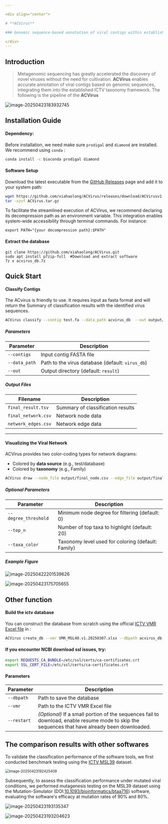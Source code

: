 ```yaml
---

<div align="center">

# **ACVirus**

### Genomic sequence-based annotation of viral contigs within established ICTV virus taxonomic hierarchies

</div>
---
```



## Introduction

> Metagenomic sequencing has greatly accelerated the discovery of novel viruses without the need for cultivation. **ACVirus** enables accurate annotation of viral contigs based on genomic sequences, integrating them into the established ICTV taxonomy framework. The following is the pipeline of the **ACVirus**

![image-20250423183932745](https://wenguang.oss-cn-hangzhou.aliyuncs.com/figure/image-20250423183932745.png)


## Installation Guide

#### Dependency:

Before installation, we need make sure `prodigal` and `diamond` are installed. We recommend using `conda` :

```bash
conda install -c bioconda prodigal diamond
```

#### Software Setup

Download the latest executable from the [GitHub Releases](https://github.com/xiahaolong/ACVirus/releases) page and add it to your system path:

```bash
wget https://github.com/xiahaolong/ACVirus/releases/download/ACVirusv1.0/ACVirus.tar.gz
tar -xzvf ACVirus.tar.gz
```

To facilitate the streamlined execution of ACVirus, we recommend declaring its decompression path as an environment variable. This integration enables system-wide accessibility through terminal commands. For instance:

```shell
export PATH="{your decompression path}:$PATH"  
```

#### **Extract the database**

```
git clone https://github.com/xiahaolong/ACVirus.git
sudo apt install p7zip-full  #Download and extract software
7z x acvirus_db.7z
```



## Quick Start

#### Classify Contigs

The ACvirus is friendly to use. It requires input as fasta format and will return the Summary of classification results  with the identified virus sequences. 

```bash
ACVirus classify --contig test.fa --data_path acvirus_db  --out output/
```

#####  Parameters

| Parameter     | Description                                      |
| ------------- | ------------------------------------------------ |
| `--contigs`   | Input contig FASTA file                          |
| `--data_path` | Path to the virus database (default: `virus_db`) |
| `--out`       | Output directory (default: `result`)             |

##### Output Files

| Filename            | Description                       |
| ------------------- | --------------------------------- |
| `final_result.tsv`  | Summary of classification results |
| `final_network.csv` | Network node data                 |
| `network_edges.csv` | Network edge data                 |

---

#### Visualizing the Viral Network

ACVirus provides two color-coding types for network diagrams:

- Colored by **data source** (e.g., test/database)
- Colored by **taxonomy** (e.g., Family)

```bash
ACVirus draw --node_file output/final_node.csv --edge_file output/final_network.csv --out output
```

##### Optional Parameters

| Parameter            | Description                                        |
| -------------------- | -------------------------------------------------- |
| `--degree_threshold` | Minimum node degree for filtering (default: 0)     |
| `--top_n`            | Number of top taxa to highlight (default: 20)      |
| `--taxa_color`       | Taxonomy level used for coloring (default: Family) |

##### Example Figure

<img src="https://wenguang.oss-cn-hangzhou.aliyuncs.com/figure/image-20250422201539626.png" alt="image-20250422201539626"  />

![image-20250423175705655](https://wenguang.oss-cn-hangzhou.aliyuncs.com/figure/image-20250423175705655.png)



## Other function

#### Build the ictv database

You can construct the database from scratch using the official [ICTV VMR Excel file](https://ictv.global/vmr) in :

```bash
ACVirus create_db --vmr VMR_MSL40.v1.20250307.xlsx --dbpath acvirus_db
```

####  If you encounter NCBI download ssl issues, try:

```bash
export REQUESTS_CA_BUNDLE=/etc/ssl/certs/ca-certificates.crt
export SSL_CERT_FILE=/etc/ssl/certs/ca-certificates.crt
```

#### Parameters

| Parameter         | Description                                                                 |
|-------------------|-----------------------------------------------------------------------------|
| `--dbpath`        | Path to save the database                                                   |
| `--vmr`           | Path to the ICTV VMR Excel file                                             |
| `--restart`       | *(Optional)* If a small portion of the sequences fail to download, enable resume mode to skip the sequences that have already been downloaded.        |

## The comparison results with other softwares

To validate the classification performance of the software tools, we first conducted benchmark testing using the [ICTV MSL39](https://ictv.global/sites/default/files/VMR/VMR_MSL39.v1_20240912.xlsx) dataset.

<img src="https://wenguang.oss-cn-hangzhou.aliyuncs.com/figure/image-20250423192425409.png" alt="image-20250423192425409" style="zoom:80%;" />

Subsequently, to assess the classification performance under mutated viral conditions, we performed mutagenesis testing on the MSL39 dataset using the Mutation-Simulator (DOI:[10.1093/bioinformatics/btaa716](https://doi.org/10.1093/bioinformatics/btaa716)) software, evaluating the software's efficacy at mutation rates of 90% and 80%.

![image-20250423193135347](https://wenguang.oss-cn-hangzhou.aliyuncs.com/figure/image-20250423193135347.png)

![image-20250423193204623](https://wenguang.oss-cn-hangzhou.aliyuncs.com/figure/image-20250423193204623.png)
